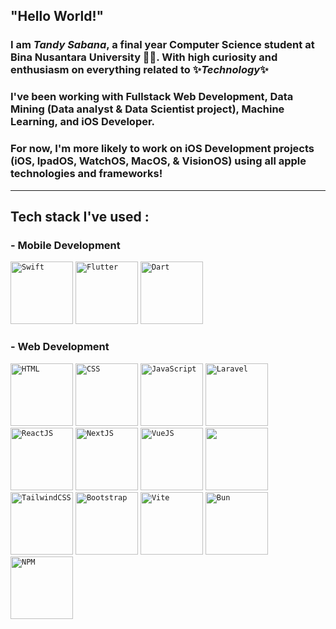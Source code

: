 ## "Hello World!"
### I am *Tandy Sabana*, a final year Computer Science student at Bina Nusantara University 🦾🤓. With high curiosity and enthusiasm on everything related to ✨***Technology***✨
### I've been working with Fullstack Web Development, Data Mining (Data analyst & Data Scientist project), Machine Learning, and iOS Developer.
### For now, I'm more likely to work on iOS Development projects (iOS, IpadOS, WatchOS, MacOS, & VisionOS) using all apple technologies and frameworks!
---
## Tech stack I've used :
### - Mobile Development
<div align="left">
	<code><img width="100" src="https://img.shields.io/badge/Swift-FA7343?style=for-the-badge&logo=swift&logoColor=white" alt="Swift" title="Swift"/></code>
	<code><img width="100" src="https://img.shields.io/badge/Flutter-02569B?style=for-the-badge&logo=flutter&logoColor=white" alt="Flutter" title="Flutter"/></code>
	<code><img width="100" src="https://img.shields.io/badge/Dart-0175C2?style=for-the-badge&logo=dart&logoColor=white" alt="Dart" title="Dart"/></code>
</div>

### - Web Development
<div>
	<code><img width="100" src="https://img.shields.io/badge/HTML5-E34F26?style=for-the-badge&logo=html5&logoColor=white" alt="HTML" title="HTML"/></code>
 	<code><img width="100" src="https://img.shields.io/badge/CSS3-1572B6?style=for-the-badge&logo=css3&logoColor=white" alt="CSS" title="CSS"/></code>
  	<code><img width="100" src="https://img.shields.io/badge/JavaScript-323330?style=for-the-badge&logo=javascript&logoColor=F7DF1E" alt="JavaScript" title="JavaScript"/></code>
	<code><img width="100" src="https://img.shields.io/badge/Laravel-FF2D20?style=for-the-badge&logo=laravel&logoColor=white" alt="Laravel" title="Laravel"/></code>
	<code><img width="100" src="https://img.shields.io/badge/React-20232A?style=for-the-badge&logo=react&logoColor=61DAFB" alt="ReactJS" title="ReactJS"/></code>
	<code><img width="100" src="https://img.shields.io/badge/next%20js-000000?style=for-the-badge&logo=nextdotjs&logoColor=white" alt="NextJS" title="NextJS"/></code>
	<code><img width="100" src="https://img.shields.io/badge/Vue%20js-35495E?style=for-the-badge&logo=vuedotjs&logoColor=4FC08D" alt="VueJS" title="VueJS"/></code>
	<code><img width="100" src="" alt="" title=""/></code>
	<code><img width="100" src="https://img.shields.io/badge/Tailwind_CSS-38B2AC?style=for-the-badge&logo=tailwind-css&logoColor=white" alt="TailwindCSS" title="TailwindCSS"/></code>
	<code><img width="100" src="https://img.shields.io/badge/Bootstrap-563D7C?style=for-the-badge&logo=bootstrap&logoColor=white" alt="Bootstrap" title="Bootstrap"/></code>
	<code><img width="100" src="https://img.shields.io/badge/Vite-B73BFE?style=for-the-badge&logo=vite&logoColor=FFD62E" alt="Vite" title="Vite"/></code>
	<code><img width="100" src="https://img.shields.io/badge/bun-282a36?style=for-the-badge&logo=bun&logoColor=fbf0df" alt="Bun" title="Bun"/></code>
	<code><img width="100" src="https://img.shields.io/badge/npm-CB3837?style=for-the-badge&logo=npm&logoColor=white" alt="NPM" title="NPM"/></code>
</div>
